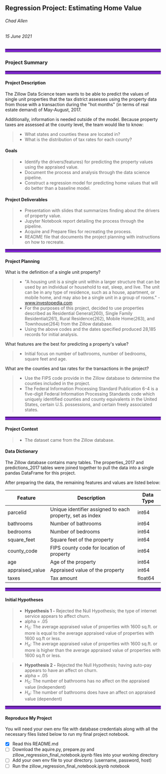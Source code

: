 ## Regression Project: Estimating Home Value

###### Chad Allen
###### 15 June 2021

<hr style="border-top: 10px groove blueviolet; margin-top: 1px; margin-bottom: 1px"></hr>

### Project Summary
<hr style="border-top: 10px groove blueviolet; margin-top: 1px; margin-bottom: 1px"></hr>

#### Project Description

The Zillow Data Science team wants to be able to predict the values of single unit properties that the tax district assesses using the property data from those with a transaction during the "hot months" (in terms of real estate demand) of May-August, 2017.

Additionally, information is needed outside of the model. Because property taxes are assessed at the county level, the team would like to know:

> - What states and counties these are located in?
> - What is the distribution of tax rates for each county?

#### Goals
> - Identify the drivers(features) for predicting the property values using the appraised value.
> - Document the process and analysis through the data science pipeline.
> - Construct a regression model for predicting home values that will do better than a baseline model.

#### Project Deliverables
> - Presentation with slides that summarizes finding about the drivers of property value.
> - Jupyter Notebook report detailing the process through the pipeline.
> - Acquire and Prepare files for recreating the process.
> - README file that documents the project planning with instructions on how to recreate.

<hr style="border-top: 10px groove blueviolet; margin-top: 1px; margin-bottom: 1px"></hr>

#### Project Planning

What is the definition of a single unit property?
> - "A housing unit is a single unit within a larger structure that can be used by an individual or household to eat, sleep, and live. The unit can be in any type of residence, such as a house, apartment, or mobile home, and may also be a single unit in a group of rooms." -www.investopedia.com
> - For the purposes of this project, decided to use properties described as Residential General(260), Single Family Residential(261), Rural Residence(262), Mobile Home(263), and Townhouse(264) from the Zillow database.
> - Using the above codes and the dates specified produced 28,185 records for initial analysis.

What features are the best for predicting a property's value?
> - Initial focus on number of bathrooms, number of bedrooms, square feet and age.

What are the counties and tax rates for the transactions in the project?
> - Use the FIPS code provide in the Zillow database to determine the counties included in the project.
> - The Federal Information Processing Standard Publication 6-4 is a five-digit Federal Information Processing Standards code which uniquely identified counties and county equivalents in the United States, certain U.S. possessions, and certain freely associated states.

<hr style="border-top: 10px groove blueviolet; margin-top: 1px; margin-bottom: 1px"></hr>

#### Project Context
> - The dataset came from the Zillow database.

#### Data Dictionary

The Zillow database contains many tables. The properties_2017 and predictions_2017 tables were joined together to pull the data into a single pandas DataFrame for this project.

After preparing the data, the remaining features and values are listed below:

| Feature         | Description                                               | Data Type |
|-----------------|-----------------------------------------------------------|-----------|
| parcelid        | Unique identifier assigned to each property, set as index | int64     |
| bathrooms       | Number of bathrooms                                       | int64     |
| bedrooms        | Number of bedrooms                                        | int64     |
| square_feet     | Square feet of the property                               | int64     |
| county_code     | FIPS county code for location of property                 | int64     |
| age             | Age of the property                                       | int64     |
| appraised_value | Appraised value of the property                           | int64     |
| taxes           | Tax amount                                                | float64   |

<hr style="border-top: 10px groove blueviolet; margin-top: 1px; margin-bottom: 1px"></hr>

#### Initial Hypotheses

> - **Hypothesis 1 -** Rejected the Null Hypothesis; the type of internet service appears to affect churn.
> - alpha = .05
> - $H_0$: The average appraised value of properties with 1600 sq.ft. or more is equal to the average appraised value of properties with 1600 sq.ft or less. 
> - $H_a$: The average appraised value of properties with 1600 sq.ft. or more is higher than the average appraised value of properties with 1600 sq.ft or less.

> - **Hypothesis 2 -** Rejected the Null Hypothesis; having auto-pay appears to have an affect on churn.
> - alpha = .05
> - $H_0$: The number of bathrooms has no affect on the appraised value (independent) 
> - $H_a$: The number of bathrooms does have an affect on appraised value (dependent)

<hr style="border-top: 10px groove blueviolet; margin-top: 1px; margin-bottom: 1px"></hr>

#### Reproduce My Project

You will need your own env file with database credentials along with all the necessary files listed below to run my final project notebook. 
- [x] Read this README.md
- [ ] Download the aquire.py, prepare.py and zillow_regression_final_notebook.ipynb files into your working directory
- [ ] Add your own env file to your directory. (username, password, host)
- [ ] Run the zillow_regression_final_notebook.ipynb notebook